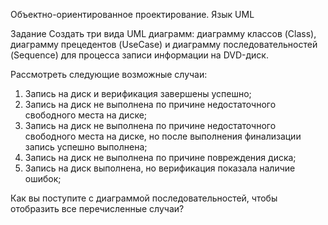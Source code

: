 Объектно-ориентированное проектирование.
Язык UML

Задание
Создать три вида UML диаграмм: диаграмму классов (Class), диаграмму прецедентов (UseCase) и диаграмму последовательностей (Sequence) для процесса записи информации на DVD-диск.

Рассмотреть следующие возможные случаи:
1. Запись на диск и верификация завершены успешно;
2. Запись на диск не выполнена по причине недостаточного свободного места на диске;
3. Запись на диск не выполнена по причине недостаточного свободного места на диске, но после выполнения финализации запись успешно выполнена;
4. Запись на диск не выполнена по причине повреждения диска;
5. Запись на диск выполнена, но верификация показала наличие ошибок;

Как вы поступите с диаграммой последовательностей, чтобы отобразить все перечисленные случаи? 
